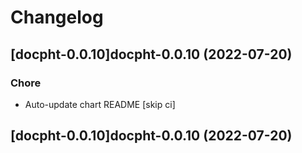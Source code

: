 # Changelog


## [docpht-0.0.10]docpht-0.0.10 (2022-07-20)

### Chore

- Auto-update chart README [skip ci]



## [docpht-0.0.10]docpht-0.0.10 (2022-07-20)
